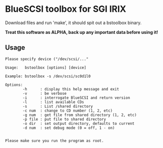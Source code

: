# BlueSCSI toolbox for SGI IRIX
Download files and run 'make', it should spit out a bstoolbox binary.

**Treat this software as ALPHA, back up any important data before using it!**

## Usage
```
Please specify device ("/dev/scsi/..."

Usage:   bstoolbox [options] [device]

Example: bstoolbox -s /dev/scsi/sc0d1l0

Options:
        -h      : display this help message and exit
        -v      : be verbose
        -i      : interrogate BlueSCSI and return version
        -l      : list available CDs
        -s      : List /shared directory
        -c num  : change to CD number (1, 2, etc)
        -g num  : get file from shared directory (1, 2, etc)
        -p file : put file to shared directory
        -o dir  : set output directory, defaults to current
        -d num  : set debug mode (0 = off, 1 - on)


Please make sure you run the program as root.
```
